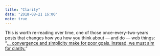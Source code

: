 ```yaml
---
title: "Clarity"
date: "2018-08-21 16:00"
note: true
---
```



This is worth re-reading over time, one of those once-every-two-years posts that changes how you how you think about — and do — web things: <q>[&hellip; convergence and simplicity make for poor goals. Instead, we must aim for clarity.](https://frankchimero.com/writing/the-webs-grain/)</q>
